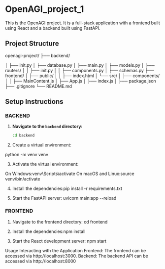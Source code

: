 # OpenAGI_project_1
This is the OpenAGI project. It is a full-stack application with a frontend 
built using React and a backend built using FastAPI.

## Project Structure
openagi-project/
├── backend/

│ ├── init.py
│ ├── database.py
│ ├── main.py
│ ├── models.py
│ ├── routers/
│ │ ├── init.py
│ │ ├── components.py
│ ├── schemas.py
├── frontend/
│ ├── public/
│ │ ├── index.html
│ └── src/
│ ├── components/
│ │ ├── MainContent.js
│ ├── App.js
│ ├── index.js
│ ├── package.json
├── .gitignore
└── README.md


## Setup Instructions

### BACKEND

1. **Navigate to the `backend` directory:**

   ```sh
   cd backend
2. Create a virtual environment:

python -m venv venv

3. Activate the virtual environment:

On Windows:venv\Scripts\activate
On macOS and Linux:source venv/bin/activate 

4. Install the dependencies:pip install -r requirements.txt

5. Start the FastAPI server: uvicorn main:app --reload


### FRONTEND

1. Navigate to the frontend directory: cd frontend

2. Install the dependencies:npm install 

3. Start the React development server: npm start

Usage
Interacting with the Application
Frontend: The frontend can be accessed via http://localhost:3000.
Backend: The backend API can be accessed via http://localhost:8000
